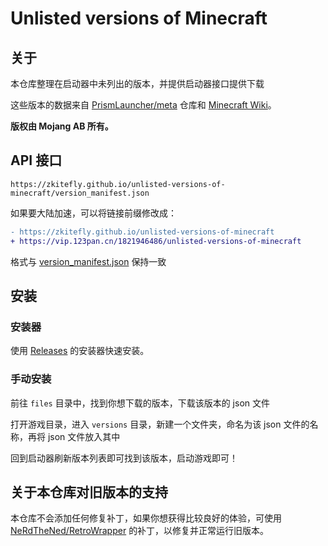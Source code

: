 # Unlisted versions of Minecraft

## 关于

本仓库整理在启动器中未列出的版本，并提供启动器接口提供下载

这些版本的数据来自 [PrismLauncher/meta](https://github.com/PrismLauncher/meta) 仓库和 [Minecraft Wiki](https://zh.minecraft.wiki/)。

**版权由 Mojang AB 所有。**

## API 接口

```
https://zkitefly.github.io/unlisted-versions-of-minecraft/version_manifest.json
```

如果要大陆加速，可以将链接前缀修改成：

```diff
- https://zkitefly.github.io/unlisted-versions-of-minecraft
+ https://vip.123pan.cn/1821946486/unlisted-versions-of-minecraft
```

格式与 [version_manifest.json](https://zh.minecraft.wiki/w/Version_manifest.json) 保持一致

## 安装

### 安装器

使用 [Releases](https://github.com/zkitefly/unlisted-versions-of-minecraft/releases) 的安装器快速安装。

### 手动安装

前往 `files` 目录中，找到你想下载的版本，下载该版本的 json 文件

打开游戏目录，进入 `versions` 目录，新建一个文件夹，命名为该 json 文件的名称，再将 json 文件放入其中

回到启动器刷新版本列表即可找到该版本，启动游戏即可！

## 关于本仓库对旧版本的支持

本仓库不会添加任何修复补丁，如果你想获得比较良好的体验，可使用 [NeRdTheNed/RetroWrapper](https://github.com/NeRdTheNed/RetroWrapper) 的补丁，以修复并正常运行旧版本。
